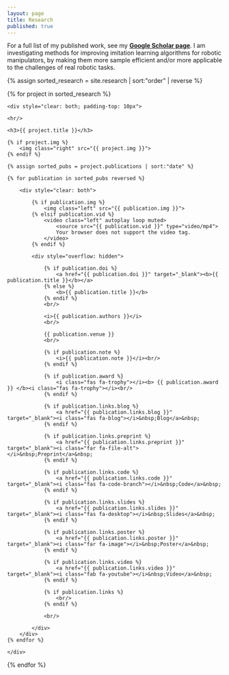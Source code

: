 ```yaml
---
layout: page
title: Research
published: true
---
```


<p>For a full list of my published work, see my <a href="http://scholar.google.com/citations?user=p3NT2IoAAAAJ&hl=en"><b>Google Scholar page</b></a>. I am investigating methods for improving imitation learning algorithms for robotic manipulators, by making them more sample efficient and/or more applicable to the challenges of real robotic tasks. </p>

<div>
{% assign sorted_research = site.research | sort:"order" | reverse %}

{% for project in sorted_research %}

    <div style="clear: both; padding-top: 10px">
    
    <hr/>
    
    <h3>{{ project.title }}</h3>
    
    {% if project.img %}
        <img class="right" src="{{ project.img }}">
    {% endif %}
    
    {% assign sorted_pubs = project.publications | sort:"date" %}
    
    {% for publication in sorted_pubs reversed %}
        
        <div style="clear: both">
        
            {% if publication.img %}
                <img class="left" src="{{ publication.img }}">
            {% elsif publication.vid %}
                <video class="left" autoplay loop muted>
                    <source src="{{ publication.vid }}" type="video/mp4">
                    Your browser does not support the video tag.
                </video>
            {% endif %}
      
            <div style="overflow: hidden">
            
                {% if publication.doi %}
                    <a href="{{ publication.doi }}" target="_blank"><b>{{ publication.title }}</b></a>
                {% else %}
                    <b>{{ publication.title }}</b>
                {% endif %}
                <br/>

                <i>{{ publication.authors }}</i>
                <br/>

                {{ publication.venue }}
                <br/>

                {% if publication.note %}
                    <i>{{ publication.note }}</i><br/>
                {% endif %}

                {% if publication.award %}
                    <i class="fas fa-trophy"></i><b> {{ publication.award }} </b><i class="fas fa-trophy"></i><br/>
                {% endif %}

                {% if publication.links.blog %}
                    <a href="{{ publication.links.blog }}" target="_blank"><i class="fas fa-blog"></i>&nbsp;Blog</a>&nbsp;
                {% endif %}
                
                {% if publication.links.preprint %}
                    <a href="{{ publication.links.preprint }}" target="_blank"><i class="far fa-file-alt"></i>&nbsp;Preprint</a>&nbsp;
                {% endif %}

                {% if publication.links.code %}
                    <a href="{{ publication.links.code }}" target="_blank"><i class="fas fa-code-branch"></i>&nbsp;Code</a>&nbsp;
                {% endif %}

                {% if publication.links.slides %}
                    <a href="{{ publication.links.slides }}" target="_blank"><i class="fas fa-desktop"></i>&nbsp;Slides</a>&nbsp;
                {% endif %}

                {% if publication.links.poster %}
                    <a href="{{ publication.links.poster }}" target="_blank"><i class="far fa-image"></i>&nbsp;Poster</a>&nbsp;
                {% endif %}

                {% if publication.links.video %}
                    <a href="{{ publication.links.video }}" target="_blank"><i class="fab fa-youtube"></i>&nbsp;Video</a>&nbsp;
                {% endif %}

                {% if publication.links %}
                    <br/>
                {% endif %}
                
                <br/>
                
            </div>
        </div>
    {% endfor %}

    </div>
{% endfor %}
</div>
